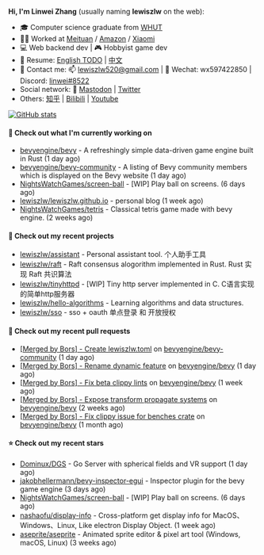 **Hi, I'm Linwei Zhang** (usually naming **lewiszlw** on the web):
- 🎓 Computer science graduate from [WHUT](https://en.wikipedia.org/wiki/Wuhan_University_of_Technology)
- 👨‍💻 Worked at [Meituan](https://about.meituan.com/home) / [Amazon](https://www.amazon.com/) / [Xiaomi](https://www.mi.com/)
- 💻 Web backend dev | 🎮 Hobbyist game dev
- 📄 Resume: [English TODO](https://github.com/lewiszlw/lewiszlw/blob/main/Resume_EN.md) | [中文](https://github.com/lewiszlw/lewiszlw/blob/main/Resume_CN.md)
- 📱 Contact me: 📫 [lewiszlw520@gmail.com](mailto:lewiszlw520@gmail.com) | 💬 Wechat: wx597422850 | Discord: [linwei#8522](http://discordapp.com/users/891664307035713576)
- Social network: 🦣 [Mastodon](https://mastodon.world/@lewiszlw) | [Twitter](https://twitter.com/lewiszlw)
- Others: [知乎](https://www.zhihu.com/people/tian-qian-zhu-wu-ya) | [Bilibili](https://space.bilibili.com/43876861) | [Youtube](https://www.youtube.com/channel/UCnvri1tqAjxsp9nGQ63zUNw)

[![GitHub stats](https://github-readme-stats.vercel.app/api?username=lewiszlw&count_private=true&show_icons=true&theme=solarized-dark&include_all_commits=true)](https://github.com/anuraghazra/github-readme-stats)

#### 👷 Check out what I'm currently working on

- [bevyengine/bevy](https://github.com/bevyengine/bevy) - A refreshingly simple data-driven game engine built in Rust (1 day ago)
- [bevyengine/bevy-community](https://github.com/bevyengine/bevy-community) - A listing of Bevy community members which is displayed on the Bevy website (1 day ago)
- [NightsWatchGames/screen-ball](https://github.com/NightsWatchGames/screen-ball) - [WIP] Play ball on screens. (6 days ago)
- [lewiszlw/lewiszlw.github.io](https://github.com/lewiszlw/lewiszlw.github.io) - personal blog (1 week ago)
- [NightsWatchGames/tetris](https://github.com/NightsWatchGames/tetris) - Classical tetris game made with bevy engine. (2 weeks ago)

#### 🌱 Check out my recent projects

- [lewiszlw/assistant](https://github.com/lewiszlw/assistant) - Personal assistant tool. 个人助手工具
- [lewiszlw/raft](https://github.com/lewiszlw/raft) - Raft consensus alogorithm implemented in Rust.  Rust 实现 Raft 共识算法
- [lewiszlw/tinyhttpd](https://github.com/lewiszlw/tinyhttpd) - [WIP] Tiny http server implemented in C.  C语言实现的简单http服务器
- [lewiszlw/hello-algorithms](https://github.com/lewiszlw/hello-algorithms) - Learning algorithms and data structures.
- [lewiszlw/sso](https://github.com/lewiszlw/sso) - sso &#43; oauth 单点登录 和 开放授权

#### 🔨 Check out my recent pull requests

- [[Merged by Bors] - Create lewiszlw.toml](https://github.com/bevyengine/bevy-community/pull/43) on [bevyengine/bevy-community](https://github.com/bevyengine/bevy-community) (1 day ago)
- [[Merged by Bors] - Rename dynamic feature](https://github.com/bevyengine/bevy/pull/7340) on [bevyengine/bevy](https://github.com/bevyengine/bevy) (1 day ago)
- [[Merged by Bors] - Fix beta clippy lints](https://github.com/bevyengine/bevy/pull/7154) on [bevyengine/bevy](https://github.com/bevyengine/bevy) (1 week ago)
- [[Merged by Bors] - Expose transform propagate systems](https://github.com/bevyengine/bevy/pull/7145) on [bevyengine/bevy](https://github.com/bevyengine/bevy) (2 weeks ago)
- [[Merged by Bors] - Fix clippy issue for benches crate](https://github.com/bevyengine/bevy/pull/6806) on [bevyengine/bevy](https://github.com/bevyengine/bevy) (1 month ago)

#### ⭐ Check out my recent stars

- [Dominux/DGS](https://github.com/Dominux/DGS) - Go Server with spherical fields and VR support (1 day ago)
- [jakobhellermann/bevy-inspector-egui](https://github.com/jakobhellermann/bevy-inspector-egui) - Inspector plugin for the bevy game engine (3 days ago)
- [NightsWatchGames/screen-ball](https://github.com/NightsWatchGames/screen-ball) - [WIP] Play ball on screens. (6 days ago)
- [nashaofu/display-info](https://github.com/nashaofu/display-info) - Cross-platform get display info for MacOS、Windows、Linux, Like electron Display Object. (1 week ago)
- [aseprite/aseprite](https://github.com/aseprite/aseprite) - Animated sprite editor &amp; pixel art tool (Windows, macOS, Linux) (3 weeks ago)
